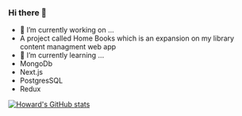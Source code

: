### Hi there 👋
- 🔭 I’m currently working on ...
- A project called Home Books which is an expansion on my library content managment web app
- 🌱 I’m currently learning ...
- MongoDb
- Next.js
- PostgresSQL
- Redux

[![Howard's GitHub stats](https://github-readme-stats.vercel.app/api?username=howie1329)](https://github.com/howie1329/github-readme-stats)

<!--
**howie1329/howie1329** is a ✨ _special_ ✨ repository because its `README.md` (this file) appears on your GitHub profile.

Here are some ideas to get you started:





- 👯 I’m looking to collaborate on ...
- 🤔 I’m looking for help with ...
- 💬 Ask me about ...
- 📫 How to reach me: ...
- 😄 Pronouns: ...
- ⚡ Fun fact: ...
-->
